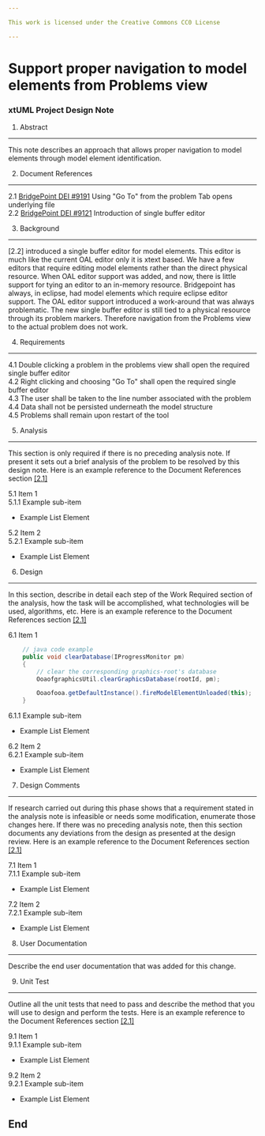 ```yaml
---

This work is licensed under the Creative Commons CC0 License

---
```


# Support proper navigation to model elements from Problems view   
### xtUML Project Design Note

1. Abstract
-----------
This note describes an approach that allows proper navigation to model elements through model element identification.   

2. Document References
----------------------
<a id="2.1"></a>2.1 [BridgePoint DEI #9191](https://support.onefact.net/issues/9191) Using "Go To" from the problem Tab opens underlying file  
<a id="2.2"></a>2.2 [BridgePoint DEI #9121](https://support.onefact.net/issues/9121) Introduction of single buffer editor  

3. Background
-------------
[2.2] introduced a single buffer editor for model elements.  This editor is much like the current OAL editor only it is xtext based.  We have a few editors that require editing model elements rather than the direct physical resource.  When OAL editor support was added, and now, there is little support for tying an editor to an in-memory resource.  Bridgepoint has always, in eclipse, had model elements which require eclipse editor support.  The OAL editor support introduced a work-around that was always problematic.  The new single buffer editor is still tied to a physical resource through its problem markers.  Therefore navigation from the Problems view to the actual problem does not work.       

4. Requirements
---------------
4.1 Double clicking a problem in the problems view shall open the required single buffer editor    
4.2 Right clicking and choosing "Go To" shall open the required single buffer editor   
4.3 The user shall be taken to the line number associated with the problem       
4.4 Data shall not be persisted underneath the model structure  
4.5 Problems shall remain upon restart of the tool   

5. Analysis
-----------
This section is only required if there is no preceding analysis note. If present
it sets out a brief analysis of the problem to be resolved by this design note. Here is an example reference to the Document References section [[2.1]](#2.1)

5.1 Item 1  
5.1.1 Example sub-item
* Example List Element

5.2 Item 2  
5.2.1 Example sub-item
* Example List Element

6. Design
---------
In this section, describe in detail each step of the Work Required section of
the analysis, how the task will be accomplished, what technologies will
be used, algorithms, etc. Here is an example reference to the Document References section [[2.1]](#2.1)

6.1 Item 1  
```java
    // java code example
    public void clearDatabase(IProgressMonitor pm) 
    {
        // clear the corresponding graphics-root's database
        OoaofgraphicsUtil.clearGraphicsDatabase(rootId, pm);

        Ooaofooa.getDefaultInstance().fireModelElementUnloaded(this);
    }
```
6.1.1 Example sub-item
* Example List Element

6.2 Item 2  
6.2.1 Example sub-item
* Example List Element

7. Design Comments
------------------
If research carried out during this phase shows that a requirement stated in the
analysis note is infeasible or needs some modification, enumerate those changes
here. If there was no preceding analysis note, then this section documents any
deviations from the design as presented at the design review. Here is an example reference to the Document References section [[2.1]](#2.1)

7.1 Item 1  
7.1.1 Example sub-item
* Example List Element

7.2 Item 2  
7.2.1 Example sub-item
* Example List Element

8. User Documentation
---------------------
Describe the end user documentation that was added for this change. 

9. Unit Test
------------
Outline all the unit tests that need to pass and describe the method that you
will use to design and perform the tests. Here is an example reference to the Document References section [[2.1]](#2.1)

9.1 Item 1  
9.1.1 Example sub-item
* Example List Element

9.2 Item 2  
9.2.1 Example sub-item
* Example List Element

End
---

